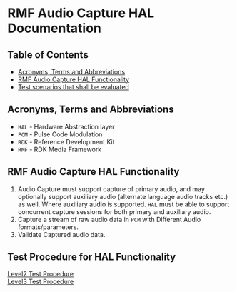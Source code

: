 # RMF Audio Capture HAL Documentation

## Table of Contents

- [Acronyms, Terms and Abbreviations](#acronyms-terms-and-abbreviations)
- [RMF Audio Capture HAL Functionality](#rmf-audio-capture-hal-functionality)
- [Test scenarios that shall be evaluated](#test-procedure-for-hal-functionality)

## Acronyms, Terms and Abbreviations

- `HAL`    - Hardware Abstraction layer
- `PCM`    - Pulse Code Modulation
- `RDK`    - Reference Development Kit
- `RMF`    - RDK Media Framework

## RMF Audio Capture HAL Functionality

1. Audio Capture must support capture of primary audio, and may optionally support auxiliary audio (alternate    language audio tracks etc.) as well. Where auxiliary audio is supported. `HAL` must be able to support concurrent capture sessions
   for both primary and auxiliary audio.
2. Capture a stream of raw audio data in `PCM` with Different Audio formats/parameters.
3. Validate Captured audio data.

## Test Procedure for HAL Functionality
[Level2 Test Procedure](https://github.com/rdkcentral/rdk-halif-test-rmf_audio_capture/blob/feature/issues3_Test_Suit_Specification/docs/pages/rmf-audio-capture_L2_Test_Procedure.md)  
[Level3 Test Procedure](https://github.com/rdkcentral/rdk-halif-test-rmf_audio_capture/blob/feature/issues3_Test_Suit_Specification/docs/pages/rmf-audio-capture_L3_Test_Procedure.md) 





